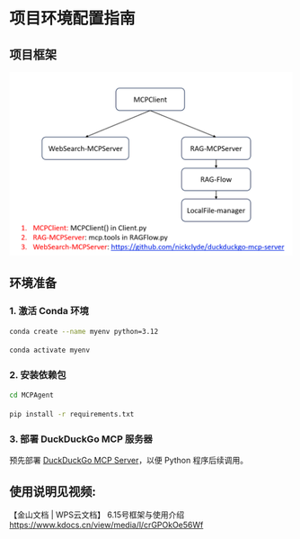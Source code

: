 # 项目环境配置指南
## 项目框架
![img.png](readme_images/img.png)
## 环境准备

### 1. 激活 Conda 环境
```bash
conda create --name myenv python=3.12

conda activate myenv
```

### 2. 安装依赖包
```bash
cd MCPAgent

pip install -r requirements.txt
```

### 3. 部署 DuckDuckGo MCP 服务器
预先部署 [DuckDuckGo MCP Server](https://github.com/nickclyde/duckduckgo-mcp-server)，以便 Python 程序后续调用。



## 使用说明见视频:

【金山文档 | WPS云文档】 6.15号框架与使用介绍
https://www.kdocs.cn/view/media/l/crGPOkOe56Wf